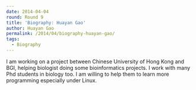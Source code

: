 ```yaml
---
date: 2014-04-04
round: Round 9
title: 'Biography: Huayan Gao'
author: Huayan Gao
permalink: /2014/04/biography-huayan-gao/
tags:
  - Biography
---
```

I am working on a project between Chinese University of Hong Kong and BGI, helping biologist doing some bioinformatics projects. I work with many Phd students in biology too. I am willing to help them to learn more programming especially under Linux.
